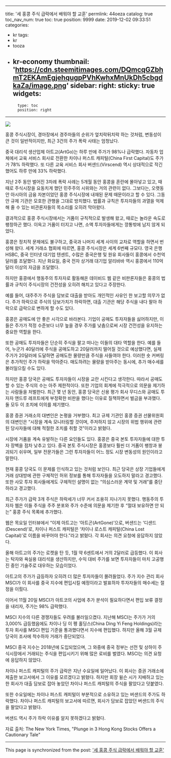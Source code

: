 
---
title: '세 홍콩 주식 급락에서 배워야 할 교훈'
permlink: 44oeza
catalog: true
toc_nav_num: true
toc: true
position: 9999
date: 2019-12-02 09:33:51
categories:
- kr
tags:
- kr
- tooza
- kr-economy
thumbnail: 'https://cdn.steemitimages.com/DQmcqGZbhmT2EKAmEgjehqugpPVhKwhxMnUkDh5cbgdkaZa/image.png'
sidebar:
    right:
        sticky: true
widgets:
    -
        type: toc
        position: right
---


![](https://cdn.steemitimages.com/DQmcqGZbhmT2EKAmEgjehqugpPVhKwhxMnUkDh5cbgdkaZa/image.png)

홍콩 주식시장이, 경마장에서 경주마들의 순위가 엎치락뒤치락 하는 것처럼, 변동성이 큰 것이 일반적이지만, 최근 3건의 주가 폭락 사태는 엄청났다.  

중국 대리석 생산업체 아트고(ArtGo)는 하루 만에 주가가 98%나 급락했다. 자동차 업체에서 교육 서비스 회사로 전환한 차이나 퍼스트 캐피털(China First Capital)도 주가가 78% 하락했다. 또 다른 교육 서비스 회사 버샌드(Virscend) 역시 상대적으로 작긴 했어도 하루 만에 33% 하락했다.

지난 2주 동안 벌어진 3차례 폭락 사례는 5개월 동안 홍콩을 혼란에 몰아넣고 있고, 때때로 주식시장을 요동치게 했던 민주주의 시위와는 거의 관련이 없다. 그보다는, 오랫동안 아시아의 금융 자본이었던 홍콩 주식시장에 내재된 문제 때문이라고 할 수 있다. 그동안 규제 기관은 모호한 관행을 그대로 방치했다. 법률과 규칙은 투자자들의 과열을 억제해 줄 수 있는 비관론자들의 목소리를 오히려 막아왔다.  

결과적으로 홍콩 주식시장에서는 거품이 규칙적으로 발생해 왔고, 때로는 놀라운 속도로 팽창하곤 했다. 이윽고 거품이 터지고 나면, 소액 투자자들에게는 깡통밖에 남지 않게 되었다.  

홍콩은 정치적 문제에도 불구하고, 중국과 나머지 세계 사이의 교차로 역할을 하면서 번성해 왔다. 세계 거래소 협회에 따르면, 홍콩 주식시장은 세계 6번째 규모다. 영국 은행 HSBC, 중국 인터넷 대기업 텐센트, 수많은 중국은행 및 원유 회사들이 홍콩에서 수천억 달러를 조달했다. 지난 화요일, 중국 전자 상거래 대기업 알리바바 역시 홍콩에서 110억 달러 이상의 자금을 조달했다.  

하지만 홍콩에서 행동주의 투자자로 활동해온 데이비드 웹 같은 비판론자들은 홍콩의 법률과 규칙이 주식시장의 건전성을 오히려 해치고 있다고 주장한다.  

예를 들어, 대주주가 주식을 담보로 대출을 받아도 개인적인 사유인 한 보고할 의무가 없다. 주가 하락으로 주식의 담보가치가 하락하면, 대출 기관은 해당 주식을 내다 팔아 하락으로 급락으로 변하게 할 수도 있다.  

홍콩은 공매도에 안 좋은 시각으로 바라본다. 기업이 공매도 투자자들을 싫어하지만, 이들은 주가가 적정 수준보다 너무 높을 경우 주가를 낮춤으로써 시장 건전성을 유지하는 중요한 역할을 한다. 

또한 공매도 투자자들은 단순히 주식을 팔고 떠나는 이들의 대타 역할을 한다. 예를 들어, 누군가 40달러에 주식을 공매도하고 20달러까지 떨어질 것으로 예상했다면, 실제 주가가 20달러에 도달하면 공매도한 물량만큼 주식을 사들여야 한다. 이러한 숏 커버링은 추가적인 주가 하락을 막아준다. 매도하려는 물량을 받아주는 동시에, 추가 매수세를 불러일으킬 수도 있다. 

하지만 홍콩 당국은 공매도 투자자들이 시장을 교란 시킨다고 생각한다. 따라서 공매도할 수 있는 주식의 수는 아주 제한적이다. 또한 기업의 회계에 적극적으로 의문을 제기하는 사람들을 처벌한다. 최근 몇 년 동안, 홍콩 당국은 신용 평가 회사 무디스와 공매도 투자자 앤드루 레프트에게 부정확한 비판을 했다는 이유로 질책하면서 벌금을 부과했다. 둘 모두 이 조치에 이의를 제기했다. 

홍콩 증권 거래소의 대변인은 논평을 거부했다. 최고 규제 기관인 홍콩 증권 선물위원회의 대변인은 “시장을 계속 모니터링할 것이며, 주저하지 않고 시장의 위법 행위에 관련된 당사자들에 대해 적절한 조치를 취할 것”이라고 밝혔다.

시장에 거품을 계속 유발하는 다른 요인들도 있다. 홍콩은 중국 본토 투자자들에 대한 투자 장벽을 점차 낮추고 있다. 중국 본토 주식시장은 홍콩보다 훨씬 더 거품이 팽창과 붕괴되기 쉬우며, 일부 전문가들은 그런 투자자들이 어느 정도 시장 변동성의 원인이라고 말한다. 

현재 홍콩 당국도 이 문제를 인식하고 있는 것처럼 보인다. 최근 당국은 상장 기업들에게 거래 상대방에 관한 구체적인 허위 정보를 통해 투자자들을 오도하지 말라고 경고했다. 또한 사모 투자 회사들에게도 구체적인 설명이 없는 “의심스러운 계약 및 거래”를 중단하라고 경고했다.  

최근 주가가 급락 3개 주식은 하락세가 너무 커서 조용히 지나가지 못했다. 행동주의 투자자 웹은 이들 주식을 주주 분포와 주가 수준에 의문을 제기한 후 “절대 보유하면 안 되는” 홍콩 주식 목록에 추가했다.  

웹은 목요일 인터뷰에서 “이제 아트고는 ‘아트곤(ArtGone)’으로, 버샌드는 ‘디샌드(Descend)’로, 차이나 퍼스트 캐피털은 ‘차이나 로스트 캐피털(China Lost Capital)’로 이름을 바꾸어야 한다.”라고 밝혔다. 각 회사는 의견 요청에 응답하지 않았다. 

올해 아트고의 주가는 로켓을 탄 듯, 1월 약 6센트에서 거의 2달러로 급등했다. 이 회사는 탁자와 욕실용 대리석을 생산하지만, 수익 대비 주가를 보면 투자자들이 마치 고공행진 중인 기술주로 대우하는 모습이었다.  

아트고의 주가가 급등하자 오히려 더 많은 투자자들이 몰려들었다. 주가 지수 관리 회사 MSCI가 이 회사를 중국 지수에 편입시킬 예정이라고 발표하자 투자자들의 매수세는 절정을 이뤘다.  

이어서 11월 20일 MSCI가 아트코의 사업에 추가 분석이 필요하다면서 편입 보류 결정을 내리자, 주가는 98% 급락했다. 

MSCI 지수의 다른 경쟁자들도 우려를 불러일으켰다. 지난해 MSCI는 주가가 거의 3,000% 급등했음에도 차이나 딩 이 펭 홀딩스(China Ding Yi Feng Holdings)라는 투자 회사를 MSCI 편입 기준을 통과했다면서 지수에 편입했다. 하지만 올해 3월 규제 당국이 조사에 착수하자 거래가 중단되었다. 

MSCI 중국 지수는 2018년에 도입되었으며, 그 와중에 중국 정부는 선전 및 상하이 주식시장에서 거래되는 주식을 편입시키기 위해 많은 로비를 벌였다. MSCI는 의견 요청에 응답하지 않았다. 

차이나 퍼스트 캐피털의 주가 급락은 지난 수요일에 일어났다. 이 회사는 증권 거래소에 제출한 보고서에서 그 이유를 모르겠다고 밝혔다. 하지만 회장 윌슨 시가 지배하고 있는 한 회사가 대출 담보로 잡아 놓았던 차이나 퍼스트 캐피털의 주식을 팔았다고 덧붙였다.  

또한 수요일에는 차이나 퍼스트 캐피털이 부분적으로 소유하고 있는 버샌드의 주가도 하락했다. 차이나 퍼스트 캐피털의 보고서에 따르면, 회사가 담보로 잡았던 버샌드의 주식을 팔았다고 밝혔다.  

버샌드 역시 주가 하락 이유를 알지 못하겠다고 밝혔다. 

자료 출처: The New York Times, "Plunge in 3 Hong Kong Stocks Offers a Cautionary Tale"

- - -

This page is synchronized from the post: ['세 홍콩 주식 급락에서 배워야 할 교훈'](https://steemit.com/@pius.pius/44oeza)
